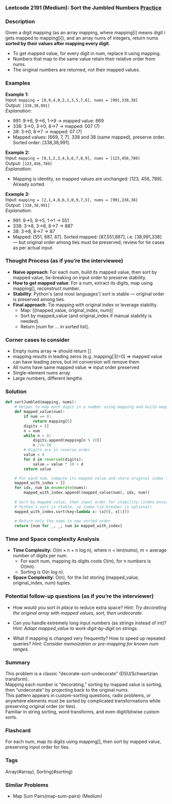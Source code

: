 ### Leetcode 2191 (Medium): Sort the Jumbled Numbers [Practice](https://leetcode.com/problems/sort-the-jumbled-numbers)

### Description  
Given a digit mapping (as an array mapping, where mapping[i] means digit i gets mapped to mapping[i]), and an array nums of integers, return nums **sorted by their values after mapping every digit**.  
- To get mapped value, for every digit in num, replace it using mapping.  
- Numbers that map to the same value retain their relative order from nums.  
- The original numbers are returned, not their mapped values.

### Examples  

**Example 1:**  
Input: `mapping = [8,9,4,0,2,1,3,5,7,6], nums = [991,338,38]`  
Output: `[338,38,991]`  
*Explanation:*
- 991: 9→6, 9→6, 1→9 → mapped value: 669
- 338: 3→0, 3→0, 8→7 → mapped: 007 (7)
- 38: 3→0, 8→7 → mapped: 07 (7)
- Mapped values: [669, 7, 7]. 338 and 38 (same mapped), preserve order. Sorted order: [338,38,991].

**Example 2:**  
Input: `mapping = [0,1,2,3,4,5,6,7,8,9], nums = [123,456,789]`  
Output: `[123,456,789]`  
*Explanation:*
- Mapping is identity, so mapped values are unchanged: [123, 456, 789]. Already sorted.

**Example 3:**  
Input: `mapping = [2,1,4,8,6,3,0,9,7,5], nums = [991,338,38]`  
Output: `[338,38,991]`  
*Explanation:*
- 991: 9→5, 9→5, 1→1 → 551
- 338: 3→8, 3→8, 8→7 → 887
- 38: 3→8, 8→7 → 87
- Mapped: [551, 887, 87]. Sorted mapped: [87,551,887], i.e. [38,991,338] — but original order among ties must be preserved; review for tie cases as per actual input.

### Thought Process (as if you’re the interviewee)  
- **Naive approach**: For each num, build its mapped value, then sort by mapped value, tie-breaking on input order to preserve stability.
- **How to get mapped value**: For a num, extract its digits, map using mapping[], reconstruct number.
- **Stability**: Python's (and most languages') sort is stable — original order is preserved among ties.
- **Final approach**: Tie mapping with original index or leverage stability.  
  - Map: [(mapped_value, original_index, num)]
  - Sort by mapped_value (and original_index if manual stability is needed).
  - Return [num for ... in sorted list].

### Corner cases to consider  
- Empty nums array ⇒ should return []
- mapping results in leading zeros (e.g. mapping[3]=0) ⇒ mapped value can have leading zeros, but int conversion will remove them
- All nums have same mapped value ⇒ input order preserved
- Single-element nums array
- Large numbers, different lengths

### Solution

```python
def sortJumbled(mapping, nums):
    # Helper to map each digit in a number using mapping and build mapped value
    def mapped_value(num):
        if num == 0:
            return mapping[0]
        digits = []
        n = num
        while n > 0:
            digits.append(mapping[n % 10])
            n //= 10
        # Digits are in reverse order
        value = 0
        for d in reversed(digits):
            value = value * 10 + d
        return value

    # For each num, compute its mapped value and store original index (optional)
    mapped_with_index = []
    for idx, num in enumerate(nums):
        mapped_with_index.append((mapped_value(num), idx, num))
    
    # Sort by mapped value, then input order for stability (index ensures stability manually, but
    # Python's sort is stable, so index tie-breaker is optional)
    mapped_with_index.sort(key=lambda x: (x[0], x[1]))
    
    # Return only the nums in new sorted order
    return [num for _, _, num in mapped_with_index]
```

### Time and Space complexity Analysis  

- **Time Complexity:** O(m × n + n log n), where n = len(nums), m = average number of digits per num.
  - For each num, mapping its digits costs O(m), for n numbers is O(mn).
  - Sorting is O(n log n).
- **Space Complexity:** O(n), for the list storing (mapped_value, original_index, num) tuples.

### Potential follow-up questions (as if you’re the interviewer)  

- How would you sort *in place* to reduce extra space?
  *Hint: Try decorating the original array with mapped values, sort, then undecorate.*

- Can you handle extremely long input numbers (as strings instead of int)?
  *Hint: Adapt mapped_value to work digit-by-digit on strings.*

- What if mapping is changed very frequently? How to speed up repeated queries?
  *Hint: Consider memoization or pre-mapping for known num ranges.*

### Summary
This problem is a classic "decorate-sort-undecorate" (DSU/Schwartzian transform).  
Mapping each number is “decorating,” sorting by mapped value is sorting, then “undecorate” by projecting back to the original nums.  
This pattern appears in custom-sorting questions, radix problems, or anywhere elements must be sorted by complicated transformations while preserving original order (or ties).  
Familiar in string sorting, word transforms, and even digit/bitwise custom sorts.


### Flashcard
For each num, map its digits using mapping[], then sort by mapped value, preserving input order for ties.

### Tags
Array(#array), Sorting(#sorting)

### Similar Problems
- Map Sum Pairs(map-sum-pairs) (Medium)